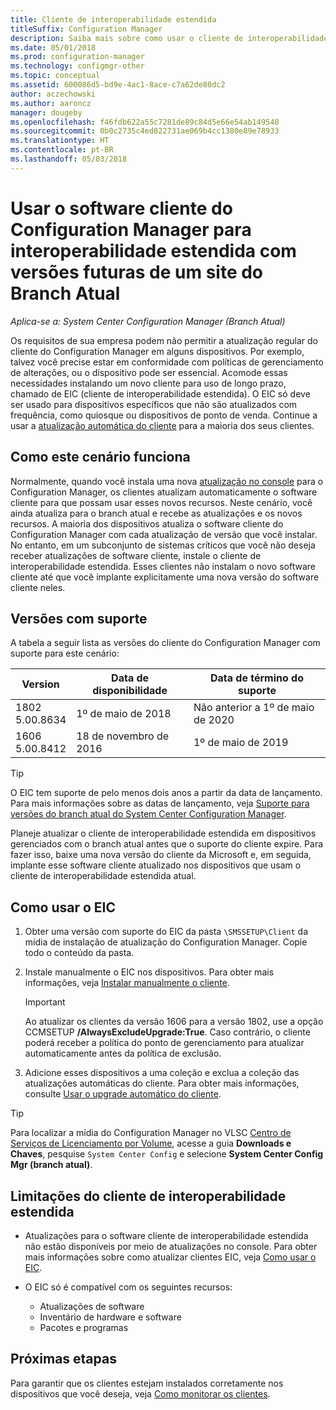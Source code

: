 ```yaml
---
title: Cliente de interoperabilidade estendida
titleSuffix: Configuration Manager
description: Saiba mais sobre como usar o cliente de interoperabilidade estendida para dar suporte de longo prazo de um cliente do Configuration Manager estático com um site de branch atual.
ms.date: 05/01/2018
ms.prod: configuration-manager
ms.technology: configmgr-other
ms.topic: conceptual
ms.assetid: 600086d5-bd9e-4ac1-8ace-c7a62de80dc2
author: aczechowski
ms.author: aaroncz
manager: dougeby
ms.openlocfilehash: f46fdb622a55c7281de89c84d5e66e54ab149548
ms.sourcegitcommit: 0b0c2735c4ed822731ae069b4cc1380e89e78933
ms.translationtype: HT
ms.contentlocale: pt-BR
ms.lasthandoff: 05/03/2018
---
```

# <a name="use-the-configuration-manager-client-software-for-extended-interoperability-with-future-versions-of-a-current-branch-site"></a>Usar o software cliente do Configuration Manager para interoperabilidade estendida com versões futuras de um site do Branch Atual

*Aplica-se a: System Center Configuration Manager (Branch Atual)*  

Os requisitos de sua empresa podem não permitir a atualização regular do cliente do Configuration Manager em alguns dispositivos. Por exemplo, talvez você precise estar em conformidade com políticas de gerenciamento de alterações, ou o dispositivo pode ser essencial. Acomode essas necessidades instalando um novo cliente para uso de longo prazo, chamado de EIC (cliente de interoperabilidade estendida). O EIC só deve ser usado para dispositivos específicos que não são atualizados com frequência, como quiosque ou dispositivos de ponto de venda. Continue a usar a [atualização automática do cliente](/sccm/core/clients/manage/upgrade/upgrade-clients-for-windows-computers#use-automatic-client-upgrade) para a maioria dos seus clientes. 

## <a name="how-this-scenario-works"></a>Como este cenário funciona

Normalmente, quando você instala uma nova [atualização no console](/sccm/core/servers/manage/install-in-console-updates) para o Configuration Manager, os clientes atualizam automaticamente o software cliente para que possam usar esses novos recursos. Neste cenário, você ainda atualiza para o branch atual e recebe as atualizações e os novos recursos. A maioria dos dispositivos atualiza o software cliente do Configuration Manager com cada atualização de versão que você instalar. No entanto, em um subconjunto de sistemas críticos que você não deseja receber atualizações de software cliente, instale o cliente de interoperabilidade estendida. Esses clientes não instalam o novo software cliente até que você implante explicitamente uma nova versão do software cliente neles.



## <a name="supported-versions"></a>Versões com suporte
A tabela a seguir lista as versões do cliente do Configuration Manager com suporte para este cenário:

| Version  | Data de disponibilidade  | Data de término do suporte  |
|---------|---------|---------|
|1802<br/>5.00.8634     | 1º de maio de 2018        | Não anterior a 1º de maio de 2020        |
|1606<br/>5.00.8412     | 18 de novembro de 2016        | 1º de maio de 2019        |

> [!TIP]  
> O EIC tem suporte de pelo menos dois anos a partir da data de lançamento. Para mais informações sobre as datas de lançamento, veja [Suporte para versões do branch atual do System Center Configuration Manager](/sccm/core/servers/manage/current-branch-versions-supported).  

Planeje atualizar o cliente de interoperabilidade estendida em dispositivos gerenciados com o branch atual antes que o suporte do cliente expire. Para fazer isso, baixe uma nova versão do cliente da Microsoft e, em seguida, implante esse software cliente atualizado nos dispositivos que usam o cliente de interoperabilidade estendida atual.



## <a name="how-to-use-the-eic"></a>Como usar o EIC

1. Obter uma versão com suporte do EIC da pasta `\SMSSETUP\Client` da mídia de instalação de atualização do Configuration Manager. Copie todo o conteúdo da pasta.  

2. Instale manualmente o EIC nos dispositivos. Para obter mais informações, veja [Instalar manualmente o cliente](/sccm/core/clients/deploy/deploy-clients-to-windows-computers#BKMK_Manual).  

    > [!Important]  
    > Ao atualizar os clientes da versão 1606 para a versão 1802, use a opção CCMSETUP **/AlwaysExcludeUpgrade:True**. Caso contrário, o cliente poderá receber a política do ponto de gerenciamento para atualizar automaticamente antes da política de exclusão.

3. Adicione esses dispositivos a uma coleção e exclua a coleção das atualizações automáticas do cliente. Para obter mais informações, consulte [Usar o upgrade automático do cliente](/sccm/core/clients/manage/upgrade/upgrade-clients-for-windows-computers#use-automatic-client-upgrade).  

> [!TIP]  
> Para localizar a mídia do Configuration Manager no VLSC [Centro de Serviços de Licenciamento por Volume](https://www.microsoft.com/Licensing/servicecenter/Downloads/DownloadsAndKeys.aspx), acesse a guia **Downloads e Chaves**, pesquise `System Center Config` e selecione **System Center Config Mgr (branch atual)**.



## <a name="limitations-of-the-extended-interoperability-client"></a>Limitações do cliente de interoperabilidade estendida

- Atualizações para o software cliente de interoperabilidade estendida não estão disponíveis por meio de atualizações no console. Para obter mais informações sobre como atualizar clientes EIC, veja [Como usar o EIC](#how-to-use-the-eic).  

- O EIC só é compatível com os seguintes recursos:  

   - Atualizações de software  
   - Inventário de hardware e software
   - Pacotes e programas



## <a name="next-steps"></a>Próximas etapas

Para garantir que os clientes estejam instalados corretamente nos dispositivos que você deseja, veja [Como monitorar os clientes](/sccm/core/clients/manage/monitor-clients).
